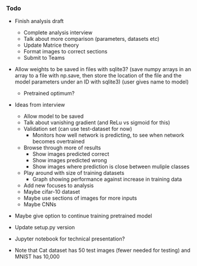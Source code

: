### Todo

- Finish analysis draft
  - Complete analysis interview
  - Talk about more comparison (parameters, datasets etc)
  - Update Matrice theory
  - Format images to correct sections
  - Submit to Teams

- Allow weights to be saved in files with sqlite3? (save numpy arrays in an array to a file with np.save, then store the location of the file and the model parameters under an ID with sqlite3) (user gives name to model)
  - Pretrained optimum?

- Ideas from interview
  - Allow model to be saved
  - Talk about vanishing gradient (and ReLu vs sigmoid for this)
  - Validation set (can use test-dataset for now)
    - Monitors how well network is predicting, to see when network becomes overtrained
  - Browse through more of results
    - Show images predicted correct
    - Show images predicted wrong
    - Show images where prediction is close between muliple classes
  - Play around with size of training datasets
    - Graph showing performance against increase in training data
  - Add new focuses to analysis
  - Maybe cifar-10 dataset
  - Maybe use sections of images for more inputs
  - Maybe CNNs

- Maybe give option to continue training pretrained model

- Update setup.py version

- Jupyter notebook for technical presentation?

- Note that Cat dataset has 50 test images (fewer needed for testing) and MNIST has 10,000